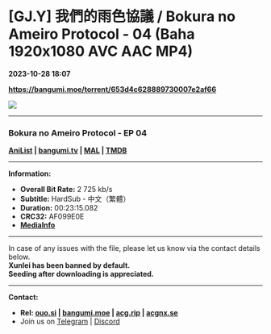 # [GJ.Y] 我們的雨色協議 / Bokura no Ameiro Protocol - 04 (Baha 1920x1080 AVC AAC MP4)

**2023-10-28 18:07**

**https://bangumi.moe/torrent/653d4c628889730007e2af66**

![](https://rr1---bh.raws.dev/B/2KU/81/b0bcd09ee4a0bc0dd4ec8a4cf11npwp5.JPG)

* * *

### **__Bokura no Ameiro Protocol__** - EP 04

**[AniList](https://anilist.co/anime/166896) | [bangumi.tv](https://bgm.tv/subject/444634) | [MAL](https://myanimelist.net/anime/55894) | [TMDB](https://www.themoviedb.org/tv/230288)**

* * *

**Information:**

*   **Overall Bit Rate:** 2 725 kb/s
*   **Subtitle:** HardSub - 中文（繁體）
*   **Duration:** 00:23:15.082
*   **CRC32:** AF099E0E
*   **[MediaInfo](https://rr1---nfo.raws.dev/%5BGJ.Y%5D%20%E6%88%91%E5%80%91%E7%9A%84%E9%9B%A8%E8%89%B2%E5%8D%94%E8%AD%B0%20-%2004%20%28Baha%201920x1080%20AVC%20AAC%20MP4%29%20%5BAF099E0E%5D.mp4.nfo)**

* * *

In case of any issues with the file, please let us know via the contact details below.  
**Xunlei has been banned by default.**  
**Seeding after downloading is appreciated.**

* * *

**Contact:**

*   **Rel: [ouo.si](https://ouo.si/user/BraveSail) | [bangumi.moe](https://bangumi.moe/search/63e4b7585fa12c0007949b88) | [acg.rip](https://acg.rip/user/5570) | [acgnx.se](https://share.acgnx.se/user-529-1.html)**
*   Join us on [Telegram](https://kirara-fantasia.moe/telegram) | [Discord](https://kirara-fantasia.moe/discord)